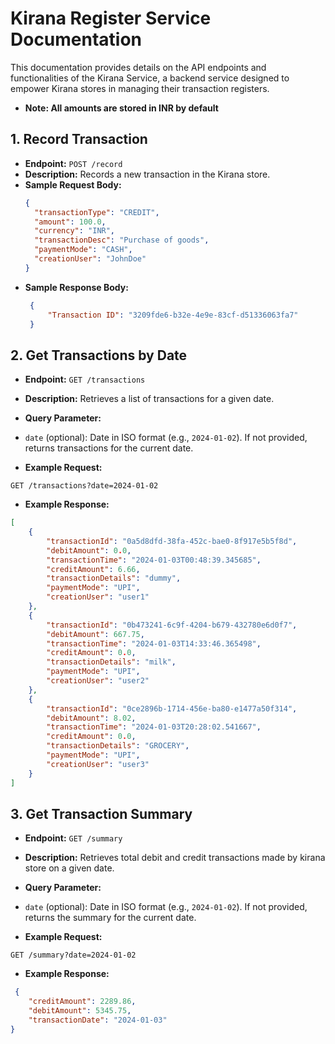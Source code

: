 # Kirana Register Service Documentation

This documentation provides details on the API endpoints and functionalities of the Kirana Service, a backend service designed to empower Kirana stores in managing their transaction registers.
- **Note: All amounts are stored in INR by default**
## 1. Record Transaction

- **Endpoint:** `POST /record`
- **Description:** Records a new transaction in the Kirana store.
- **Sample Request Body:**
  ```json
  {
    "transactionType": "CREDIT",
    "amount": 100.0,
    "currency": "INR",
    "transactionDesc": "Purchase of goods",
    "paymentMode": "CASH",
    "creationUser": "JohnDoe"
  }
 - **Sample Response Body:**
   ```json
    {
        "Transaction ID": "3209fde6-b32e-4e9e-83cf-d51336063fa7"
    }
   

## 2. Get Transactions by Date

- **Endpoint:** `GET /transactions`
- **Description:** Retrieves a list of transactions for a given date.
- **Query Parameter:**
- `date` (optional): Date in ISO format (e.g., `2024-01-02`). If not provided, returns transactions for the current date.

- **Example Request:**

```http
GET /transactions?date=2024-01-02
```
- **Example Response:**

```json
[
    {
        "transactionId": "0a5d8dfd-38fa-452c-bae0-8f917e5b5f8d",
        "debitAmount": 0.0,
        "transactionTime": "2024-01-03T00:48:39.345685",
        "creditAmount": 6.66,
        "transactionDetails": "dummy",
        "paymentMode": "UPI",
        "creationUser": "user1"
    },
    {
        "transactionId": "0b473241-6c9f-4204-b679-432780e6d0f7",
        "debitAmount": 667.75,
        "transactionTime": "2024-01-03T14:33:46.365498",
        "creditAmount": 0.0,
        "transactionDetails": "milk",
        "paymentMode": "UPI",
        "creationUser": "user2"
    },
    {
        "transactionId": "0ce2896b-1714-456e-ba80-e1477a50f314",
        "debitAmount": 8.02,
        "transactionTime": "2024-01-03T20:28:02.541667",
        "creditAmount": 0.0,
        "transactionDetails": "GROCERY",
        "paymentMode": "UPI",
        "creationUser": "user3"
    }
]
```
## 3. Get Transaction Summary

- **Endpoint:** `GET /summary`
- **Description:** Retrieves total debit and credit transactions made by kirana store on a given date.
- **Query Parameter:**
- `date` (optional): Date in ISO format (e.g., `2024-01-02`). If not provided, returns the summary for the current date.

- **Example Request:**

```http
GET /summary?date=2024-01-02
```
- **Example Response:**

```json
 {
    "creditAmount": 2289.86,
    "debitAmount": 5345.75,
    "transactionDate": "2024-01-03"
}
```


